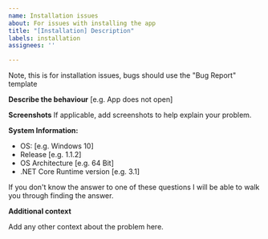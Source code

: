 ```yaml
---
name: Installation issues
about: For issues with installing the app
title: "[Installation] Description"
labels: installation
assignees: ''

---
```


Note, this is for installation issues, bugs should use the "Bug Report" template

**Describe the behaviour**
[e.g. App does not open]

**Screenshots**
If applicable, add screenshots to help explain your problem.

**System Information:**
- OS: [e.g. Windows 10]
- Release [e.g. 1.1.2]
- OS Architecture [e.g. 64 Bit]
- .NET Core Runtime version [e.g. 3.1]

If you don't know the answer to one of these questions I will be able to walk you through finding the answer.

**Additional context**

Add any other context about the problem here.
